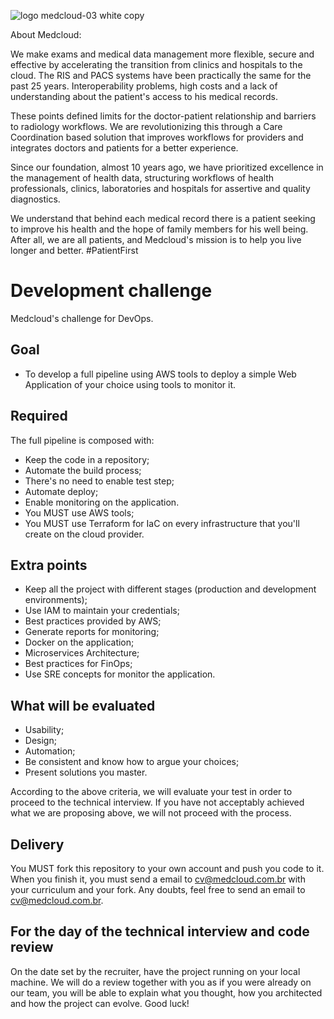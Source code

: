 ![logo medcloud-03 white copy](https://user-images.githubusercontent.com/46347123/158176045-de9fefb0-35e2-4515-83ff-c132608aa870.png)

About Medcloud:

We make exams and medical data management more flexible, secure and effective by accelerating the transition from clinics and hospitals to the cloud.
The RIS and PACS systems have been practically the same for the past 25 years. Interoperability problems, high costs and a lack of understanding about the patient's access to his medical records.

These points defined limits for the doctor-patient relationship and barriers to radiology workflows. We are revolutionizing this through a Care Coordination based solution that improves workflows for providers and integrates doctors and patients for a better experience.

Since our foundation, almost 10 years ago, we have prioritized excellence in the management of health data, structuring workflows of health professionals, clinics, laboratories and hospitals for assertive and quality diagnostics.

We understand that behind each medical record there is a patient seeking to improve his health and the hope of family members for his well being. After all, we are all patients, and Medcloud's mission is to help you live longer and better. #PatientFirst

# Development challenge

Medcloud's challenge for DevOps.

## Goal

- To develop a full pipeline using AWS tools to deploy a simple Web Application of your choice using tools to monitor it.

## Required

The full pipeline is composed with:
- Keep the code in a repository;
- Automate the build process;
- There's no need to enable test step;
- Automate deploy;
- Enable monitoring on the application.
- You MUST use AWS tools;
- You MUST use Terraform for IaC on every infrastructure that you'll create on the cloud provider.

## Extra points

- Keep all the project with different stages (production and development environments);
- Use IAM to maintain your credentials;
- Best practices provided by AWS;
- Generate reports for monitoring;
- Docker on the application;
- Microservices Architecture;
- Best practices for FinOps;
- Use SRE concepts for monitor the application.

## What will be evaluated

- Usability;
- Design;
- Automation;
- Be consistent and know how to argue your choices;
- Present solutions you master.

According to the above criteria, we will evaluate your test in order to proceed to the technical interview.
If you have not acceptably achieved what we are proposing above, we will not proceed with the process.

## Delivery

You MUST fork this repository to your own account and push you code to it. 
When you finish it, you must send a email to cv@medcloud.com.br with your curriculum and your fork.
Any doubts, feel free to send an email to cv@medcloud.com.br.

## For the day of the technical interview and code review

On the date set by the recruiter, have the project running on your local machine.
We will do a review together with you as if you were already on our team, you will be able to explain what you thought, how you architected and how the project can evolve. Good luck!
